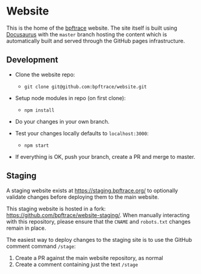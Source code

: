 # Website

This is the home of the [bpftrace](https://bpftrace.org) website. The site itself is built using [Docusaurus](https://docusaurus.io/) with the `master` branch hosting the content which is automatically built and served through the GitHub pages infrastructure.

## Development

- Clone the website repo:
	- `git clone git@github.com:bpftrace/website.git`

- Setup node modules in repo (on first clone):
	- `npm install`

- Do your changes in your own branch.

- Test your changes locally defaults to `localhost:3000`:
	- `npm start`

- If everything is OK, push your branch, create a PR and merge to master.

## Staging

A staging website exists at https://staging.bpftrace.org/ to optionally validate changes before deploying them to the main website.

This staging website is hosted in a fork: https://github.com/bpftrace/website-staging/. When manually interacting with this repository, please ensure that the `CNAME` and `robots.txt` changes remain in place.

The easiest way to deploy changes to the staging site is to use the GitHub comment command `/stage`:
1. Create a PR against the main website repository, as normal
2. Create a comment containing just the text `/stage`
